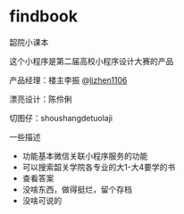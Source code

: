 # findbook
韶院小课本

这个小程序是第二届高校小程序设计大赛的产品

产品经理：楼主李振 @[lizhen1106](https://github.com/lizhen1106) 

漂亮设计：陈伶俐

切图仔：shoushangdetuolaji



一些描述

- 功能基本微信关联小程序服务的功能
- 可以搜索韶关学院各专业的大1-大4要学的书
- 查看答案
- 没啥东西，做得挺烂，留个存档
- 没啥可说的

